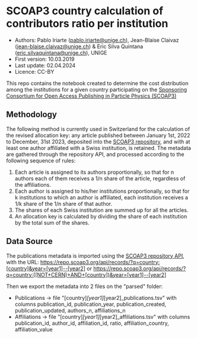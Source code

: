 # SCOAP3 country calculation of contributors ratio per institution

* Authors: Pablo Iriarte (pablo.iriarte@unige.ch), Jean-Blaise Claivaz (jean-blaise.claivaz@unige.ch) & Eric Silva Quintana (eric.silvaquintana@unige.ch), UNIGE
* First version: 10.03.2019
* Last update: 02.04.2024
* Licence: CC-BY

This repo contains the notebook created to determine the cost distribution among the institutions for a given country participating on the [Sponsoring Consortium for Open Access Publishing in Particle Physics (SCOAP3)](https://scoap3.org/) 

## Methodology
The following method is currently used in Switzerland for the calculation of the revised allocation key: any article published between January 1st, 2022 to December, 31st 2023, deposited into the [SCOAP3 repository](https://repo.scoap3.org/), and with at least one author affiliated with a Swiss institution, is retained. The metadata are gathered through the repository API, and processed according to the following sequence of rules:

1. Each article is assigned to its authors proportionally, so that for n authors each of them receives a 1/n share of the article, regardless of the affiliations.
2. Each author is assigned to his/her institutions proportionally, so that for k institutions to which an author is affiliated, each institution receives a 1/k share of the 1/n share of that author.
3. The shares of each Swiss institution are summed up for all the articles.
4. An allocation key is calculated by dividing the share of each institution by the total sum of the shares.

## Data Source
The publications metadata is imported using the [SCOAP3 repository API](https://github.com/SCOAP3/scoap3-next/wiki/API-documentation), with the URL: https://repo.scoap3.org/api/records/?q=country:[country]&year=[year1]--[year2] or https://repo.scoap3.org/api/records/?q=country:((NOT+CERN)+AND+[country])&year=[year1]--[year2]

Then we export the metadata into 2 files on the "parsed" folder:
* Publications -> file "[country]_[year1]_[year2]_publications.tsv" with columns publication_id, publication_year, publication_created, publication_updated, authors_n, affiliations_n
* Affiliations -> file "[country]_[year1]_[year2]_affiliations.tsv" with columns publication_id, author_id, affiliation_id, ratio, affiliation_country, affiliation_value

